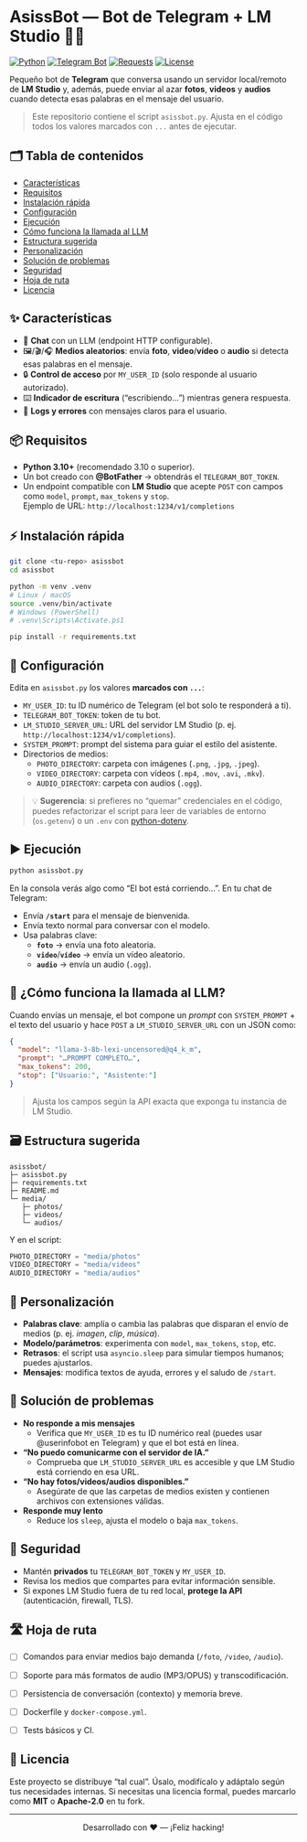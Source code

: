 # AsissBot — Bot de Telegram + LM Studio 🤖💬

[![Python](https://img.shields.io/badge/Python-3.10+-3776AB?logo=python&logoColor=white)](https://www.python.org/)
[![Telegram Bot](https://img.shields.io/badge/Telegram%20Bot-API-26A5E4?logo=telegram&logoColor=white)](https://core.telegram.org/bots)
[![Requests](https://img.shields.io/badge/requests-%E2%89%A52.31-000000?logo=python&logoColor=white)](https://docs.python-requests.org/)
[![License](https://img.shields.io/badge/license-MIT-informational)](#licencia)

Pequeño bot de **Telegram** que conversa usando un servidor local/remoto de **LM Studio** y, además, puede enviar al azar **fotos**, **videos** y **audios** cuando detecta esas palabras en el mensaje del usuario.

> Este repositorio contiene el script `asissbot.py`. Ajusta en el código todos los valores marcados con `...` antes de ejecutar.


## 🗂️ Tabla de contenidos
- [Características](#-características)
- [Requisitos](#-requisitos)
- [Instalación rápida](#-instalación-rápida)
- [Configuración](#-configuración)
- [Ejecución](#-ejecución)
- [Cómo funciona la llamada al LLM](#-cómo-funciona-la-llamada-al-llm)
- [Estructura sugerida](#-estructura-sugerida)
- [Personalización](#-personalización)
- [Solución de problemas](#-solución-de-problemas)
- [Seguridad](#-seguridad)
- [Hoja de ruta](#-hoja-de-ruta)
- [Licencia](#-licencia)


## ✨ Características
- 💬 **Chat** con un LLM (endpoint HTTP configurable).
- 🖼️/🎬/🎧 **Medios aleatorios**: envía **foto**, **video**/**vídeo** o **audio** si detecta esas palabras en el mensaje.
- 🔒 **Control de acceso** por `MY_USER_ID` (solo responde al usuario autorizado).
- ⌨️ **Indicador de escritura** (“escribiendo…”) mientras genera respuesta.
- 🧰 **Logs y errores** con mensajes claros para el usuario.


## 📦 Requisitos
- **Python 3.10+** (recomendado 3.10 o superior).
- Un bot creado con **@BotFather** → obtendrás el `TELEGRAM_BOT_TOKEN`.
- Un endpoint compatible con **LM Studio** que acepte `POST` con campos como `model`, `prompt`, `max_tokens` y `stop`.  
  Ejemplo de URL: `http://localhost:1234/v1/completions`


## ⚡ Instalación rápida

```bash
git clone <tu-repo> asissbot
cd asissbot

python -m venv .venv
# Linux / macOS
source .venv/bin/activate
# Windows (PowerShell)
# .venv\Scripts\Activate.ps1

pip install -r requirements.txt
```


## 🔧 Configuración
Edita en `asissbot.py` los valores **marcados con `...`**:

- `MY_USER_ID`: tu ID numérico de Telegram (el bot solo te responderá a ti).
- `TELEGRAM_BOT_TOKEN`: token de tu bot.
- `LM_STUDIO_SERVER_URL`: URL del servidor LM Studio (p. ej. `http://localhost:1234/v1/completions`).
- `SYSTEM_PROMPT`: prompt del sistema para guiar el estilo del asistente.
- Directorios de medios:
  - `PHOTO_DIRECTORY`: carpeta con imágenes (`.png`, `.jpg`, `.jpeg`).
  - `VIDEO_DIRECTORY`: carpeta con vídeos (`.mp4`, `.mov`, `.avi`, `.mkv`).
  - `AUDIO_DIRECTORY`: carpeta con audios (`.ogg`).

> 💡 **Sugerencia**: si prefieres no “quemar” credenciales en el código, puedes refactorizar el script para leer de variables de entorno (`os.getenv`) o un `.env` con [python-dotenv](https://pypi.org/project/python-dotenv/).


## ▶️ Ejecución

```bash
python asissbot.py
```

En la consola verás algo como “El bot está corriendo…”. En tu chat de Telegram:

- Envía **`/start`** para el mensaje de bienvenida.
- Envía texto normal para conversar con el modelo.
- Usa palabras clave:
  - **`foto`** → envía una foto aleatoria.
  - **`video`**/**`vídeo`** → envía un vídeo aleatorio.
  - **`audio`** → envía un audio (`.ogg`).


## 🧠 ¿Cómo funciona la llamada al LLM?
Cuando envías un mensaje, el bot compone un *prompt* con `SYSTEM_PROMPT` + el texto del usuario y hace `POST` a `LM_STUDIO_SERVER_URL` con un JSON como:

```json
{
  "model": "llama-3-8b-lexi-uncensored@q4_k_m",
  "prompt": "…PROMPT COMPLETO…",
  "max_tokens": 200,
  "stop": ["Usuario:", "Asistente:"]
}
```

> Ajusta los campos según la API exacta que exponga tu instancia de LM Studio.


## 🗃️ Estructura sugerida

```
asissbot/
├─ asissbot.py
├─ requirements.txt
├─ README.md
└─ media/
   ├─ photos/
   ├─ videos/
   └─ audios/
```

Y en el script:
```python
PHOTO_DIRECTORY = "media/photos"
VIDEO_DIRECTORY = "media/videos"
AUDIO_DIRECTORY = "media/audios"
```


## 🧩 Personalización

- **Palabras clave**: amplía o cambia las palabras que disparan el envío de medios (p. ej. *imagen*, *clip*, *música*).
- **Modelo/parámetros**: experimenta con `model`, `max_tokens`, `stop`, etc.
- **Retrasos**: el script usa `asyncio.sleep` para simular tiempos humanos; puedes ajustarlos.
- **Mensajes**: modifica textos de ayuda, errores y el saludo de `/start`.


## 🧯 Solución de problemas

- **No responde a mis mensajes**  
  - Verifica que `MY_USER_ID` es tu ID numérico real (puedes usar @userinfobot en Telegram) y que el bot está en línea.
- **“No puedo comunicarme con el servidor de IA.”**  
  - Comprueba que `LM_STUDIO_SERVER_URL` es accesible y que LM Studio está corriendo en esa URL.
- **“No hay fotos/videos/audios disponibles.”**  
  - Asegúrate de que las carpetas de medios existen y contienen archivos con extensiones válidas.
- **Responde muy lento**  
  - Reduce los `sleep`, ajusta el modelo o baja `max_tokens`.


## 🔐 Seguridad
- Mantén **privados** tu `TELEGRAM_BOT_TOKEN` y `MY_USER_ID`.
- Revisa los medios que compartes para evitar información sensible.
- Si expones LM Studio fuera de tu red local, **protege la API** (autenticación, firewall, TLS).


## 🛣️ Hoja de ruta
- [ ] Comandos para enviar medios bajo demanda (`/foto`, `/video`, `/audio`).
- [ ] Soporte para más formatos de audio (MP3/OPUS) y transcodificación.
- [ ] Persistencia de conversación (contexto) y memoria breve.
- [ ] Dockerfile y `docker-compose.yml`.
- [ ] Tests básicos y CI.


## 📄 Licencia
Este proyecto se distribuye “tal cual”. Úsalo, modifícalo y adáptalo según tus necesidades internas. Si necesitas una licencia formal, puedes marcarlo como **MIT** o **Apache-2.0** en tu fork.

---

<p align="center">
Desarrollado con ❤️ — ¡Feliz hacking!
</p>

